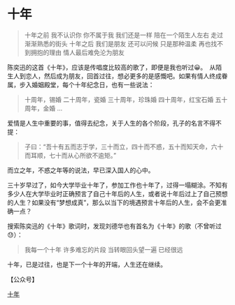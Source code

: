 # 十年

>十年之前
>我不认识你 你不属于我
>我们还是一样
>陪在一个陌生人左右
>走过渐渐熟悉的街头
>十年之后
>我们是朋友 还可以问候
>只是那种温柔
>再也找不到拥抱的理由
>情人最后难免沦为朋友

陈奕迅的这首《十年》，应该是传唱度比较高的歌了，即便是我也听过😀。　从陌生人到恋人，然后成为朋友，回首过往，想必更多的是感慨吧。如果有情人终成眷属，步入婚姻殿堂，每个十年纪念日，也有一些说法：

>十周年，锡婚
>二十周年，瓷婚
>三十周年，珍珠婚
>四十周年，红宝石婚
>五十周年，金婚
>...

爱情是人生中重要的事，值得去纪念，关于人生的各个阶段，孔子的名言不得不提：

>子曰：“吾十有五而志于学，三十而立，四十而不惑，五十而知天命，六十而耳顺，七十而从心所欲不逾矩。”


而立之年，不惑之年等的说法，早已深入国人的心中。

三十岁早过了，如今大学毕业十年了，参加工作也十年了，过得一塌糊涂。不知有多少人在大学毕业时正确预言了自己十年后的人生，或者说十年后过上了自己预想的人生？如果没有“梦想成真”，那么以当下的境遇预言十年后的人生，会不会更准确一点？

搜索陈奕迅的《十年》歌词时，发现刘德华也有首名为《十年》的歌（不曾听过😓）：

>我每一个十年
  许多难忘的片段
  当转眼回头望一遍
  已经很远

十年，已是过往，也是下一个十年的开端，人生还在继续。


【公众号】

[十年](https://mp.weixin.qq.com/s/LwYzYrh4ccCJcdPK03bO_Q)
